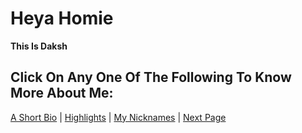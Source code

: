 # Heya Homie 
**This Is Daksh** 

## Click On Any One Of The Following To Know More About Me:

[A Short Bio](https://luck-exxtreme.github.io/short_bio/) | [Highlights](https://luck-exxtreme.github.io/hihglights) | [My Nicknames](luck-exxtreme.github.io/nicks) | [Next Page](https://luck-exxtreme.github.io/short_bio/)

